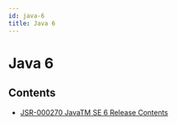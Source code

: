 ```yaml
---
id: java-6
title: Java 6
---
```


# Java 6

## Contents
* [JSR-000270 JavaTM SE 6 Release Contents](https://jcp.org/aboutJava/communityprocess/maintenance/jsr270/index.html)
